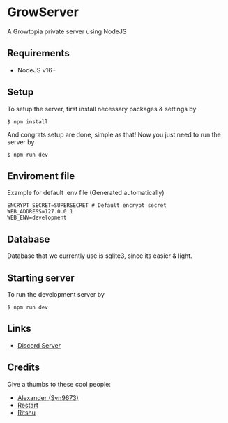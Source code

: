 # GrowServer

A Growtopia private server using NodeJS

## Requirements

- NodeJS v16+

## Setup

To setup the server, first install necessary packages & settings by

```
$ npm install
```

And congrats setup are done, simple as that!
Now you just need to run the server by

```
$ npm run dev
```

## Enviroment file

Example for default .env file (Generated automatically)

```
ENCRYPT_SECRET=SUPERSECRET # Default encrypt secret
WEB_ADDRESS=127.0.0.1
WEB_ENV=development
```

## Database

Database that we currently use is sqlite3, since its easier & light.

## Starting server

To run the development server by

```
$ npm run dev
```

## Links

- [Discord Server](https://discord.gg/sGrxfKZY5t)

## Credits

Give a thumbs to these cool people:

- [Alexander (Syn9673)](https://github.com/Syn9673)
- [Restart](https://github.com/iRestartz)
- [Ritshu](https://github.com/Ritshu)

